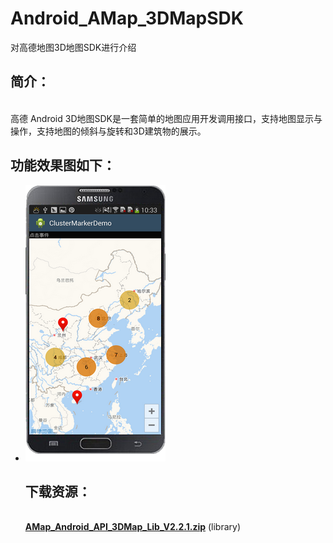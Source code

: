 Android_AMap_3DMapSDK
=====================

对高德地图3D地图SDK进行介绍
<br /><h2> 简介：</h2>
<br />高德 Android 3D地图SDK是一套简单的地图应用开发调用接口，支持地图显示与操作，支持地图的倾斜与旋转和3D建筑物的展示。
<br /><h2>功能效果图如下：</h2>
* ![Screenshot](https://raw.githubusercontent.com/amapapi/Android_ClusterMarker/master/Resources/%E8%81%9A%E5%90%88%E6%95%88%E6%9E%9C.png)
<br /> <h2>下载资源：</h2>
<br />**[AMap_Android_API_3DMap_Lib_V2.2.1.zip](http://developer.amap.com/wp-content/uploads/2014/06/AMap_Android_API_3DMap_Lib_V2.2.1.zip)** (library)
